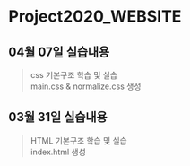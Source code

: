 # Project2020_WEBSITE
## 04월 07일 실습내용
>css 기본구조 학습 및 실습 <br>
main.css & normalize.css 생성
## 03월 31일 실습내용
>HTML 기본구조 학습 및 실습 <br>
index.html 생성